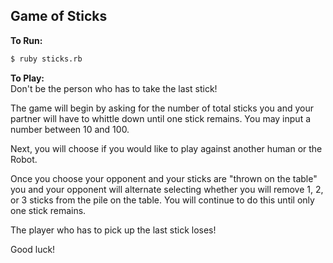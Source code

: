## Game of Sticks

**To Run:**
```bash
$ ruby sticks.rb
```

**To Play:**  
Don't be the person who has to take the last stick!

The game will begin by asking for the number of total sticks you and your partner will have to whittle down until one stick remains. You may input a number between 10 and 100.

Next, you will choose if you would like to play against another human or the Robot.

Once you choose your opponent and your sticks are "thrown on the table" you and your opponent will alternate selecting whether you will remove 1, 2, or 3 sticks from the pile on the table. You will continue to do this until only one stick remains.

The player who has to pick up the last stick loses!

Good luck!

